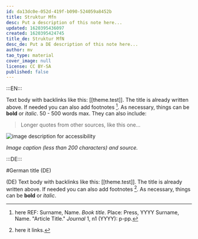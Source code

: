 ```yaml
---
id: da13dc0e-052d-419f-b090-524059a8452b
title: Struktur Mfn
desc: Put a description of this note here...
updated: 1620395436097
created: 1620395424745
title_de: Struktur MfN
desc_de: Put a DE description of this note here...
author: mv
tao_type: material
cover_image: null
license: CC BY-SA
published: false
---
```



:::EN:::

Text body with backlinks like this: [[theme.test]]. The title is already written above.
If needed you can also add footnotes [^footnote1].
As necessary, things can be **bold** or _italic_. 50 - 500 words max.
They can also include:
>Longer quotes from other sources, like this one...

![image description for accessibility](/images/example/hippo.jpg)

_Image caption (less than 200 characters) and source._


[^footnote1]: here REF: Surname, Name. _Book title_. Place: Press, YYYY
Surname, Name. "Article Title." _Journal_ 1, n1 (YYYY): p-pp.

<!-- And this allows us to leave notes to the others that are not visible in the preview. -->

:::DE:::

#German title (DE)

(DE) Text body with backlinks like this: [[theme.test]]. The title is already written above.
If needed you can also add footnotes [^footnoteDE1].
As necessary, things can be **bold** or _italic_.

[^footnoteDE1]: here it links.
